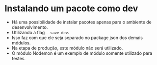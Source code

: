 # Instalando um pacote como dev

- Há uma possibilidade de instalar pacotes apenas para o ambiente de desenvolvimento.
- Utilizando a flag `--save-dev`.
- Isso faz com que ele seja separado no package.json dos demais módulos.
- Na etapa de produção, este módulo não será utilizado.
- O módulo Nodemon é um exemplo de módulo somente utilizado para testes.